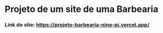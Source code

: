 # Projeto de um site de uma Barbearia
### Link do site: https://projeto-barbearia-nine-pi.vercel.app/
